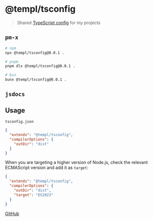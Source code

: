 # @templ/tsconfig

> Shared [TypeScript config](https://www.typescriptlang.org/docs/handbook/tsconfig-json.html) for my projects

## `pm-x`

<!-- automd:pm-x args=. -->

```sh
# npm
npx @templ/tsconfig@0.0.1 .

# pnpm
pnpm dlx @templ/tsconfig@0.0.1 .

# bun
bunx @templ/tsconfig@0.0.1 .
```

<!-- /automd -->

## `jsdocs`

<!-- automd:jsdocs -->

<!-- ⚠️  (jsdocs) Cannot find module 'C:/Users/rjoydip/codebase/templ/packages/tsconfig/src/index'
Require stack:
- C:\Users\rjoydip\codebase\templ\scripts\index.js -->

<!-- /automd -->

## Usage

`tsconfig.json`

```json
{
  "extends": "@templ/tsconfig",
  "compilerOptions": {
    "outDir": "dist"
  }
}
```

When you are targeting a higher version of Node.js, check the relevant ECMAScript version and add it as `target`:

```json
{
  "extends": "@templ/tsconfig",
  "compilerOptions": {
    "outDir": "dist",
    "target": "ES2023"
  }
}
```

[GitHub](https://github.com/rjoydip/templ/tree/main/packages/tsconfig)
